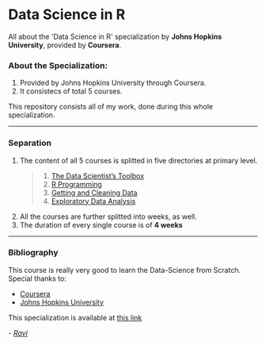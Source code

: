 # Data Science in R
All about the 'Data Science in R' specialization by **Johns Hopkins University**, provided by **Coursera**.

### About the Specialization:
1. Provided by Johns Hopkins University through Coursera.
2. It consistecs of total 5 courses.

This repository consists all of my work, done during this whole specialization.

<!--
### Certificate earned:
![Certificate yet to be earned!](Certificate.png)
-->

<hr />

### Separation
1. The content of all 5 courses is splitted in five directories at primary level.<br />
    > 1. [The Data Scientist’s Toolbox](The%20Data%20Scientist’s%20Toolbox)
    > 2. [R Programming](R%20Programming)
    > 3. [Getting and Cleaning Data](Getting%20and%20Cleaning%20Data)
    > 4. [Exploratory Data Analysis](Exploratory%20Data%20Analysis)
<!--    > 5. [Reproducible Research](Reproducible%20Research)   -->  
2. All the courses are further splitted into weeks, as well.
3. The duration of every single course is of **4 weeks**

<hr />

### Bibliography
This course is really very good to learn the Data-Science from Scratch.<br />
Special thanks to:
* [Coursera](https://www.coursera.org/)
* [Johns Hopkins University](https://www.jhu.edu/)

This specialization is available at [this link](https://www.coursera.org/specializations/data-science-foundations-r)

\- [_Ravi_]( https://raviprakashravi.cf/ )
